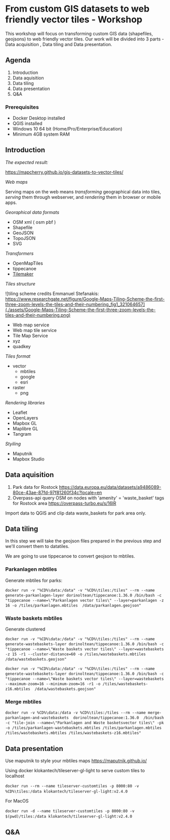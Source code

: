 # From custom GIS datasets to web friendly vector tiles - Workshop

This workshop will focus on transforming custom GIS data (shapefiles, geojsons) to web friendly vector tiles. Our work will be divided into 3 parts - Data acquisition , Data tiling and Data presentation.

## Agenda

1. Introduction
2. Data aquisition
3. Data tiling
4. Data presentation
5. Q&A


### Prerequisites

 - Docker Desktop installed 
 - QGIS installed
 - Windows 10 64 bit (Home/Pro/Enterprise/Education)
 - Minimum 4GB system RAM


## Introduction


*The expected result:*

https://mapcherry.github.io/gis-datasets-to-vector-tiles/

*Web maps*

Serving maps on the web means _transforming_ geographical data into tiles, _serving_ them through webserver, and _rendering_ them in browser or mobile apps.

*Georaphical data formats*

* OSM xml ( osm pbf )
* Shapefile
* GeoJSON
* TopoJSON
* SVG

*Transformers*

* OpenMapTiles
* tippecanoe
* [Tilemaker](https://github.com/systemed/tilemaker)


*Tiles structure*

![tiling scheme credits Emmanuel Stefanakis: https://www.researchgate.net/figure/Google-Maps-Tiling-Scheme-the-first-three-zoom-levels-the-tiles-and-their-numbering_fig1_321064657](./assets/Google-Maps-Tiling-Scheme-the-first-three-zoom-levels-the-tiles-and-their-numbering.png)

 * Web map service
 * Web map tile service
 * Tile Map Service
 * xyz
 * quadkey


*Tiles format* 

 * vector
   * mbtiles
   * google
   * esri
 * raster
   * png


*Rendering libraries*

* Leaflet
* OpenLayers
* Mapbox GL 
* Maplibre GL
* Tangram

*Styiling*

* Maputnik
* Mapbox Studio


## Data aquisition
1. Park data for Rostock https://data.europa.eu/data/datasets/a9486089-80ce-43ae-87fd-97f81260f34c?locale=en
2. Overpass-api query OSM on nodes with 'amenity' = 'waste_basket' tags for Rostock area  https://overpass-turbo.eu/s/16lR

Import data to QGIS and clip data waste_baskets for park area only. 

## Data tiling

In this step we will take the geojson files prepared in the previous step and we'll convert them to datatiles.

We are going to use tippecanoe to convert geojson to mbtiles.

### Parkanlagen mbtiles


Generate mbtiles for parks:

```
docker run -v "%CD%\data:/data" -v "%CD%\tiles:/tiles" --rm --name generate-parkanlagen-layer dorinoltean/tippecanoe:1.36.0 /bin/bash -c "tippecanoe --name=\"Parkanlagen vector tiles\" --layer=parkanlagen -z 16 -o /tiles/parkanlagen.mbtiles  /data/parkanlagen.geojson"
```


### Waste baskets mbtiles


Generate clustered 

```
docker run -v "%CD%\data:/data" -v "%CD%\tiles:/tiles" --rm --name generate-wastebaskets-layer dorinoltean/tippecanoe:1.36.0 /bin/bash -c "tippecanoe --name=\"Waste baskets vector tiles\" --layer=wastebaskets -z 15 -r1 --cluster-distance=60 -o /tiles/wastebaskets.mbtiles  /data/wastebaskets.geojson"
```

```
docker run -v "%CD%\data:/data" -v "%CD%\tiles:/tiles" --rm --name generate-wastebaskets-layer dorinoltean/tippecanoe:1.36.0 /bin/bash -c "tippecanoe --name=\"Waste baskets vector tiles\" --layer=wastebaskets --maximum-zoom=16 --minimum-zoom=16 -r1 -o /tiles/wastebaskets-z16.mbtiles  /data/wastebaskets.geojson"
```


### Merge mbtiles



```
docker run -v %CD%\data:/data -v %CD%\tiles:/tiles --rm --name merge-parkanlagen-and-wastebaskets  dorinoltean/tippecanoe:1.36.0  /bin/bash -c "tile-join --name=\"Parkanlagen and Waste basketsvector tiles\" -pk -o /tiles/parkanlagen-wastebaskets.mbtiles /tiles/parkanlagen.mbtiles /tiles/wastebaskets.mbtiles /tiles/wastebaskets-z16.mbtiles"
```


## Data presentation

Use maputnik to style your mbtiles maps https://maputnik.github.io/

Using docker klokantech/tileserver-gl-light to serve custom tiles to localhost

```docker run --rm --name tileserver-customtiles -p 8000:80 -v %CD%\tiles:/data klokantech/tileserver-gl-light:v2.4.0```

For MacOS

```docker run -d --name tileserver-customtiles -p 8000:80 -v $(pwd)/tiles:/data klokantech/tileserver-gl-light:v2.4.0 ```

## Q&A
